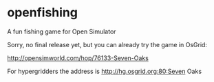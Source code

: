 # openfishing
A fun fishing game for Open Simulator

Sorry, no final release yet, but you can already try the game in OsGrid:

http://opensimworld.com/hop/76133-Seven-Oaks

For hypergridders the address is http://hg.osgrid.org:80:Seven Oaks
